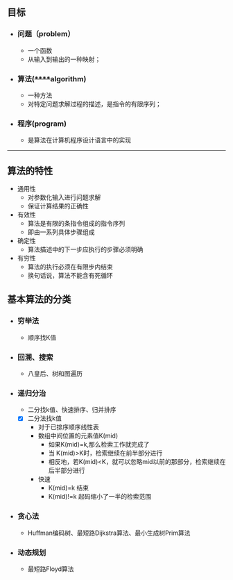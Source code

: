 ## 目标
- ### 问题（problem）
  - 一个函数
  - 从输入到输出的一种映射；
- ### 算法(~~****~~algorithm)
  - 一种方法
  - 对特定问题求解过程的描述，是指令的有限序列；
- ### 程序(program)
  - 是算法在计算机程序设计语言中的实现
---
## 算法的特性
- 通用性
  - 对参数化输入进行问题求解
  - 保证计算结果的正确性
- 有效性
  - 算法是有限的条指令组成的指令序列
  - 即由一系列具体步骤组成
- 确定性
  - 算法描述中的下一步应执行的步骤必须明确
- 有穷性
  - 算法的执行必须在有限步内结束
  - 换句话说，算法不能含有死循环
## 基本算法的分类
- ### 穷举法
  - 顺序找K值
- ### 回溯、搜索
  - 八皇后、树和图遍历
- ### 递归分治
  - 二分找k值、快速排序、归并排序
  - [x] 二分法找k值
    - 对于已排序顺序线性表
    - 数组中间位置的元素值K(mid)
      - 如果K(mid)=k,那么检索工作就完成了
      - 当 K(mid)>K时，检索继续在前半部分进行
      - 相反地，若K(mid)<K，就可以忽略mid以前的那部分，检索继续在后半部分进行
    - 快速
      - K(mid)=k 结束
      - K(mid)!=k 起码缩小了一半的检索范围
- ### 贪心法
  - Huffman编码树、最短路Dijkstra算法、最小生成树Prim算法
- ### 动态规划
  - 最短路Floyd算法
  